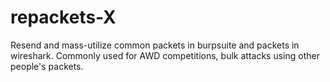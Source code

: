 # repackets-X
Resend and mass-utilize common packets in burpsuite and packets in wireshark. Commonly used for AWD competitions, bulk attacks using other people's packets.
